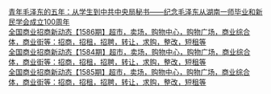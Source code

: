   
[青年毛泽东的五年：从学生到中共中央局秘书——纪念毛泽东从湖南一师毕业和新民学会成立100周年](http://www.dianyue.me/archives/542/rdje75w95319a2js/)  
[全国商业招商新动态【1586期】超市，卖场，购物中心，购物广场，商业综合体，商业街等：招商，招租，招聘，转让，求购，整改，短租等](http://www.dianyue.me/archives/946/fild2l47srupjgl8/)  
[全国商业招商新动态【1584期】超市，卖场，购物中心，购物广场，商业综合体，商业街等：招商，招租，招聘，转让，求购，整改，短租等](http://www.dianyue.me/archives/928/dw2dvxywnwpe36w8/)  
[全国商业招商新动态【1585期】超市，卖场，购物中心，购物广场，商业综合体，商业街等：招商，招租，招聘，转让，求购，整改，短租等](http://www.dianyue.me/archives/934/uztjcnotc333ob0v/)